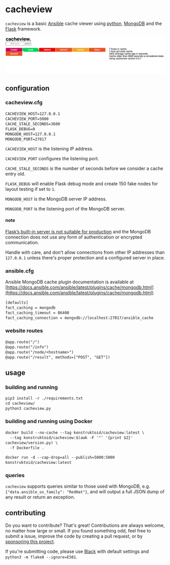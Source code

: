 # cacheview

`cacheview` is a basic [Ansible](https://www.ansible.com/) cache viewer using
[python](https://www.python.org/), [MongoDB](https://www.mongodb.com/)
and the [Flask](https://palletsprojects.com/p/flask/) framework.

![cacheview index](./images/cacheview_01.png)

## configuration

### cacheview.cfg

```
CACHEVIEW_HOST=127.0.0.1
CACHEVIEW_PORT=5000
CACHE_STALE_SECONDS=3600
FLASK_DEBUG=0
MONGODB_HOST=127.0.0.1
MONGODB_PORT=27017
```

`CACHEVIEW_HOST` is the listening IP address.

`CACHEVIEW_PORT` configures the listening port.

`CACHE_STALE_SECONDS` is the number of seconds before we consider a cache entry old.

`FLASK_DEBUG` will enable Flask debug mode and create 150 fake nodes for layout
  testing if set to `1`.

`MONGODB_HOST` is the MongoDB server IP address.

`MONGODB_PORT` is the listening port of the MongoDB server.

#### note

[Flask’s built-in server is not suitable for production](https://flask.palletsprojects.com/en/1.1.x/deploying/)
and the MongoDB connection does not use any form of authentication or encrypted
communication.

Handle with care, and don't allow connections from other IP
addresses than `127.0.0.1` unless there's proper protection and a configured
server in place.

### ansible.cfg

Ansible MongoDB cache plugin documentation is available at
[https://docs.ansible.com/ansible/latest/plugins/cache/mongodb.html](https://docs.ansible.com/ansible/latest/plugins/cache/mongodb.html)

```
[defaults]
fact_caching = mongodb
fact_caching_timeout = 86400
fact_caching_connection = mongodb://localhost:27017/ansible_cache
```

### website routes

```
@app.route("/")
@app.route("/info")
@app.route("/node/<hostname>")
@app.route("/result", methods=["POST", "GET"])
```

## usage

### building and running

```
pip3 install -r ./requirements.txt
cd cacheview/
python3 cacheview.py
```

### building and running using Docker

```
docker build --no-cache --tag konstruktoid/cacheview:latest \
  --tag konstruktoid/cacheview:$(awk -F '"' '{print $2}' cacheview/version.py) \
  -f Dockerfile .
```

```
docker run -d --cap-drop=all --publish=5000:5000 konstruktoid/cacheview:latest
```

### queries

`cacheview` supports queries similar to those used with MongoDB, e.g.
`{"data.ansible_os_family": "RedHat"}`, and will output a full JSON dump of any
result or return an exception.

## contributing

Do you want to contribute? That's great! Contributions are always welcome,
no matter how large or small. If you found something odd, feel free to submit a
issue, improve the code by creating a pull request, or by
[sponsoring this project](https://github.com/sponsors/konstruktoid).

If you're submitting code, please use [Black](https://github.com/psf/black)
with default settings and `python3 -m flake8 --ignore=E501`.


